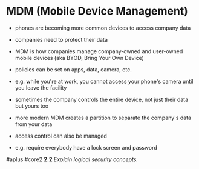 # MDM (Mobile Device Management)

- phones are becoming more common devices to access company data
- companies need to protect their data

- MDM is how companies manage company-owned and user-owned mobile devices (aka BYOD, Bring Your Own Device)
- policies can be set on apps, data, camera, etc. 
- e.g. while you're at work, you cannot access your phone's camera until you leave the facility

- sometimes the company controls the entire device, not just their data but yours too
- more modern MDM creates a partition to separate the company's data from your data

- access control can also be managed
- e.g. require everybody have a lock screen and password

#aplus #core2 **2.2** *Explain logical security concepts.* 
